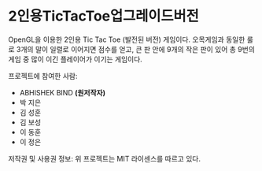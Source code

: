 # 2인용TicTacToe업그레이드버전


OpenGL을 이용한 2인용 Tic Tac Toe (발전된 버전) 게임이다. 오목게임과 동일한 룰로 3개의 말이 일렬로 이어지면 점수를 얻고, 큰 판 안에 9개의 작은 판이 있어 총 9번의 게임 중 많이 이긴 플레이어가 이기는 게임이다.


프로젝트에 참여한 사람:
+ ABHISHEK BIND **(원저작자)**
+ 박 지은
+ 김 성훈
+ 김 보성
+ 이 동훈
+ 이 정은


저작권 및 사용권 정보:
위 프로젝트는 MIT 라이센스를 따르고 있다.
